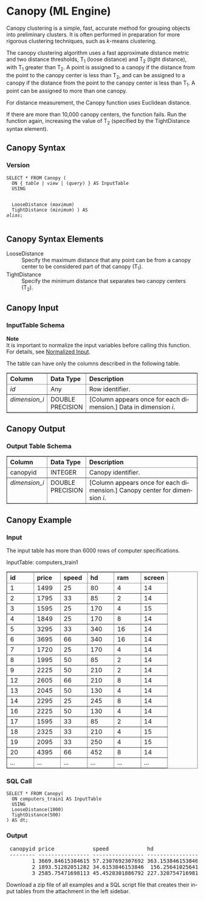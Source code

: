 <html><head></head><body><div class="nested0" aria-labelledby="ariaid-title1" topicindex="1" topicid="fqy1507664712684" id="fqy1507664712684"><h1 class="title topictitle1" id="ariaid-title1">Canopy (ML Engine)</h1><div class="body conbody">
<p class="p">Canopy clustering is a simple, fast, accurate method for grouping objects into preliminary clusters.  It is often performed in preparation for more rigorous clustering techniques, such as <var class="keyword varname">k</var>-means clustering.</p>
<p class="p">The canopy clustering algorithm uses a fast approximate distance metric and two distance thresholds, T<span><sub>1</sub></span> (loose distance) and T<span><sub>2</sub></span> (tight distance), with T<span><sub>1</sub></span> greater than T<span><sub>2</sub></span>. A point is assigned to a canopy if the distance from the point to the canopy center is less than T<span><sub>2</sub></span>, and can be assigned to a canopy if the distance from the point to the canopy center is less than T<span><sub>1</sub></span>. A point can be assigned to more than one canopy.</p>
<p class="p">For distance measurement, the Canopy function uses Euclidean distance.</p>
<p class="p">If there are more than 10,000 canopy centers, the function fails. Run the function again, increasing the value of T<span><sub>2</sub></span> (specified by the TightDistance syntax element).</p></div><div class="topic reference nested1" aria-labelledby="ariaid-title2" topicindex="2" topicid="vtv1507664783941" xml:lang="en-us" lang="en-us" id="vtv1507664783941">
<h2 class="title topictitle2" id="ariaid-title2">Canopy Syntax</h2><div class="body refbody"><div class="section" id="vtv1507664783941__section_N1000E_N1000C_N10001">
<h3 class="title sectiontitle">Version </h3><pre class="pre codeblock" xml:space="preserve"><code>SELECT * FROM Canopy (
  <span>ON { <var class="keyword varname">table</var> | <var class="keyword varname">view</var> | (<var class="keyword varname">query</var>) }</span> AS InputTable
  USING
  
  LooseDistance (<var class="keyword varname">maximum</var>)
  TightDistance (<var class="keyword varname">minimum</var>)
) AS <var class="keyword varname">alias</var>;</code></pre></div></div></div><div class="topic reference nested1" aria-labelledby="ariaid-title3" topicindex="3" topicid="xro1507664904827" xml:lang="en-us" lang="en-us" id="xro1507664904827">
<h2 class="title topictitle2" id="ariaid-title3">Canopy Syntax Elements</h2><div class="body refbody"><div class="section" id="xro1507664904827__section_N10011_N1000E_N10001"><dl class="dl parml"><dt class="dt pt dlterm">LooseDistance</dt><dd class="dd pd">Specify the maximum distance that any point can be from a canopy center to be considered part of that canopy (T<span><sub>1</sub></span>).</dd><dt class="dt pt dlterm">TightDistance</dt><dd class="dd pd">Specify the minimum distance that separates two canopy centers (T<span><sub>2</sub></span>).</dd></dl></div></div></div><div class="topic reference nested1" aria-labelledby="ariaid-title4" topicindex="4" topicid="ciy1507664952328" xml:lang="en-us" lang="en-us" id="ciy1507664952328">
<h2 class="title topictitle2" id="ariaid-title4">Canopy Input</h2><div class="body refbody"><div class="section" id="ciy1507664952328__section_N1000E_N1000C_N10001">
<h3 class="title sectiontitle">InputTable Schema</h3><div class="note note" id="ciy1507664952328__note_N10068_N10024_N10001"><span><b>Note</b></span><div class="notebody">It is important to normalize the input variables before calling this function. For details, see <a href="qnw1570800778984.md">Normalized Input</a>.</div></div>
<p class="p">The table can have only the columns described in the following table.</p><div class="tablenoborder"><table cellpadding="4" cellspacing="0" summary="" id="ciy1507664952328__table_N10014_N1000E_N1000C_N10001" class="table" frame="border" border="1" rules="all"><div class="caption"></div><colgroup span="1"><col style="width:16.666666666666664%" span="1"></col><col style="width:16.666666666666664%" span="1"></col><col style="width:66.66666666666666%" span="1"></col></colgroup><thead class="thead" style="text-align:left;"><tr class="row"><th class="entry nocellnorowborder" style="vertical-align:top;" id="d406792e175" rowspan="1" colspan="1">Column</th><th class="entry nocellnorowborder" style="vertical-align:top;" id="d406792e177" rowspan="1" colspan="1">Data Type</th><th class="entry cell-norowborder" style="vertical-align:top;" id="d406792e179" rowspan="1" colspan="1">Description</th></tr></thead><tbody class="tbody"><tr class="row"><td class="entry nocellnorowborder" style="vertical-align:top;" headers="d406792e175" rowspan="1" colspan="1"><var class="keyword varname">id</var></td><td class="entry nocellnorowborder" style="vertical-align:top;" headers="d406792e177" rowspan="1" colspan="1">Any</td><td class="entry cell-norowborder" style="vertical-align:top;" headers="d406792e179" rowspan="1" colspan="1">Row identifier.</td></tr><tr class="row"><td class="entry row-nocellborder" style="vertical-align:top;" headers="d406792e175" rowspan="1" colspan="1"><var class="keyword varname">dimension_i</var></td><td class="entry row-nocellborder" style="vertical-align:top;" headers="d406792e177" rowspan="1" colspan="1">DOUBLE PRECISION</td><td class="entry cellrowborder" style="vertical-align:top;" headers="d406792e179" rowspan="1" colspan="1">[Column appears once for each dimension.] Data in dimension <var class="keyword varname">i</var>.</td></tr></tbody></table></div></div></div></div><div class="topic reference nested1" aria-labelledby="ariaid-title5" topicindex="5" topicid="nyk1507665004944" xml:lang="en-us" lang="en-us" id="nyk1507665004944">
<h2 class="title topictitle2" id="ariaid-title5">Canopy Output</h2><div class="body refbody"><div class="section" id="nyk1507665004944__section_N1000E_N1000C_N10001">
<h3 class="title sectiontitle">Output Table Schema</h3><div class="tablenoborder"><table cellpadding="4" cellspacing="0" summary="" id="nyk1507665004944__table_N10014_N1000E_N1000C_N10001" class="table" frame="border" border="1" rules="all"><div class="caption"></div><colgroup span="1"><col style="width:18.51851851851852%" span="1"></col><col style="width:14.814814814814813%" span="1"></col><col style="width:66.66666666666666%" span="1"></col></colgroup><thead class="thead" style="text-align:left;"><tr class="row"><th class="entry nocellnorowborder" style="vertical-align:top;" id="d406792e220" rowspan="1" colspan="1">Column</th><th class="entry nocellnorowborder" style="vertical-align:top;" id="d406792e222" rowspan="1" colspan="1">Data Type</th><th class="entry cell-norowborder" style="vertical-align:top;" id="d406792e224" rowspan="1" colspan="1">Description</th></tr></thead><tbody class="tbody"><tr class="row"><td class="entry nocellnorowborder" style="vertical-align:top;" headers="d406792e220" rowspan="1" colspan="1">canopyid</td><td class="entry nocellnorowborder" style="vertical-align:top;" headers="d406792e222" rowspan="1" colspan="1">INTEGER</td><td class="entry cell-norowborder" style="vertical-align:top;" headers="d406792e224" rowspan="1" colspan="1">Canopy identifier.</td></tr><tr class="row"><td class="entry row-nocellborder" style="vertical-align:top;" headers="d406792e220" rowspan="1" colspan="1"><var class="keyword varname">dimension_i</var></td><td class="entry row-nocellborder" style="vertical-align:top;" headers="d406792e222" rowspan="1" colspan="1">DOUBLE PRECISION</td><td class="entry cellrowborder" style="vertical-align:top;" headers="d406792e224" rowspan="1" colspan="1">[Column appears once for each dimension.] Canopy center for dimension <var class="keyword varname">i</var>.</td></tr></tbody></table></div></div></div></div><div class="topic reference nested1" aria-labelledby="ariaid-title6" topicindex="6" topicid="pyq1510703406272" xml:lang="en-us" lang="en-us" id="pyq1510703406272">
<h2 class="title topictitle2" id="ariaid-title6">Canopy Example</h2><div class="body refbody"><div class="section" id="pyq1510703406272__section_rlc_j5k_rdb">
<h3 class="title sectiontitle">Input</h3>
<p class="p">The input table has more than 6000 rows of computer specifications.</p><div class="tablenoborder"><table cellpadding="4" cellspacing="0" summary="" id="pyq1510703406272__table_nvz_v5k_rdb" class="table" frame="border" border="1" rules="all"><div class="caption"><span>InputTable: computers_train1</span></div><colgroup span="1"><col style="width:16.666666666666664%" span="1"></col><col style="width:16.666666666666664%" span="1"></col><col style="width:16.666666666666664%" span="1"></col><col style="width:16.666666666666664%" span="1"></col><col style="width:16.666666666666664%" span="1"></col><col style="width:16.666666666666664%" span="1"></col></colgroup><thead class="thead" style="text-align:left;"><tr class="row"><th class="entry cellrowborder" style="vertical-align:top;" id="d406792e282" rowspan="1" colspan="1">id</th><th class="entry cellrowborder" style="vertical-align:top;" id="d406792e284" rowspan="1" colspan="1">price</th><th class="entry cellrowborder" style="vertical-align:top;" id="d406792e286" rowspan="1" colspan="1">speed</th><th class="entry cellrowborder" style="vertical-align:top;" id="d406792e288" rowspan="1" colspan="1">hd</th><th class="entry cellrowborder" style="vertical-align:top;" id="d406792e290" rowspan="1" colspan="1">ram</th><th class="entry cellrowborder" style="vertical-align:top;" id="d406792e292" rowspan="1" colspan="1">screen</th></tr></thead><tbody class="tbody"><tr class="row"><td class="entry cellrowborder" style="vertical-align:top;" headers="d406792e282" rowspan="1" colspan="1">1</td><td class="entry cellrowborder" style="vertical-align:top;" headers="d406792e284" rowspan="1" colspan="1">1499</td><td class="entry cellrowborder" style="vertical-align:top;" headers="d406792e286" rowspan="1" colspan="1">25</td><td class="entry cellrowborder" style="vertical-align:top;" headers="d406792e288" rowspan="1" colspan="1">80</td><td class="entry cellrowborder" style="vertical-align:top;" headers="d406792e290" rowspan="1" colspan="1">4</td><td class="entry cellrowborder" style="vertical-align:top;" headers="d406792e292" rowspan="1" colspan="1">14</td></tr><tr class="row"><td class="entry cellrowborder" style="vertical-align:top;" headers="d406792e282" rowspan="1" colspan="1">2</td><td class="entry cellrowborder" style="vertical-align:top;" headers="d406792e284" rowspan="1" colspan="1">1795</td><td class="entry cellrowborder" style="vertical-align:top;" headers="d406792e286" rowspan="1" colspan="1">33</td><td class="entry cellrowborder" style="vertical-align:top;" headers="d406792e288" rowspan="1" colspan="1">85</td><td class="entry cellrowborder" style="vertical-align:top;" headers="d406792e290" rowspan="1" colspan="1">2</td><td class="entry cellrowborder" style="vertical-align:top;" headers="d406792e292" rowspan="1" colspan="1">14</td></tr><tr class="row"><td class="entry cellrowborder" style="vertical-align:top;" headers="d406792e282" rowspan="1" colspan="1">3</td><td class="entry cellrowborder" style="vertical-align:top;" headers="d406792e284" rowspan="1" colspan="1">1595</td><td class="entry cellrowborder" style="vertical-align:top;" headers="d406792e286" rowspan="1" colspan="1">25</td><td class="entry cellrowborder" style="vertical-align:top;" headers="d406792e288" rowspan="1" colspan="1">170</td><td class="entry cellrowborder" style="vertical-align:top;" headers="d406792e290" rowspan="1" colspan="1">4</td><td class="entry cellrowborder" style="vertical-align:top;" headers="d406792e292" rowspan="1" colspan="1">15</td></tr><tr class="row"><td class="entry cellrowborder" style="vertical-align:top;" headers="d406792e282" rowspan="1" colspan="1">4</td><td class="entry cellrowborder" style="vertical-align:top;" headers="d406792e284" rowspan="1" colspan="1">1849</td><td class="entry cellrowborder" style="vertical-align:top;" headers="d406792e286" rowspan="1" colspan="1">25</td><td class="entry cellrowborder" style="vertical-align:top;" headers="d406792e288" rowspan="1" colspan="1">170</td><td class="entry cellrowborder" style="vertical-align:top;" headers="d406792e290" rowspan="1" colspan="1">8</td><td class="entry cellrowborder" style="vertical-align:top;" headers="d406792e292" rowspan="1" colspan="1">14</td></tr><tr class="row"><td class="entry cellrowborder" style="vertical-align:top;" headers="d406792e282" rowspan="1" colspan="1">5</td><td class="entry cellrowborder" style="vertical-align:top;" headers="d406792e284" rowspan="1" colspan="1">3295</td><td class="entry cellrowborder" style="vertical-align:top;" headers="d406792e286" rowspan="1" colspan="1">33</td><td class="entry cellrowborder" style="vertical-align:top;" headers="d406792e288" rowspan="1" colspan="1">340</td><td class="entry cellrowborder" style="vertical-align:top;" headers="d406792e290" rowspan="1" colspan="1">16</td><td class="entry cellrowborder" style="vertical-align:top;" headers="d406792e292" rowspan="1" colspan="1">14</td></tr><tr class="row"><td class="entry cellrowborder" style="vertical-align:top;" headers="d406792e282" rowspan="1" colspan="1">6</td><td class="entry cellrowborder" style="vertical-align:top;" headers="d406792e284" rowspan="1" colspan="1">3695</td><td class="entry cellrowborder" style="vertical-align:top;" headers="d406792e286" rowspan="1" colspan="1">66</td><td class="entry cellrowborder" style="vertical-align:top;" headers="d406792e288" rowspan="1" colspan="1">340</td><td class="entry cellrowborder" style="vertical-align:top;" headers="d406792e290" rowspan="1" colspan="1">16</td><td class="entry cellrowborder" style="vertical-align:top;" headers="d406792e292" rowspan="1" colspan="1">14</td></tr><tr class="row"><td class="entry cellrowborder" style="vertical-align:top;" headers="d406792e282" rowspan="1" colspan="1">7</td><td class="entry cellrowborder" style="vertical-align:top;" headers="d406792e284" rowspan="1" colspan="1">1720</td><td class="entry cellrowborder" style="vertical-align:top;" headers="d406792e286" rowspan="1" colspan="1">25</td><td class="entry cellrowborder" style="vertical-align:top;" headers="d406792e288" rowspan="1" colspan="1">170</td><td class="entry cellrowborder" style="vertical-align:top;" headers="d406792e290" rowspan="1" colspan="1">4</td><td class="entry cellrowborder" style="vertical-align:top;" headers="d406792e292" rowspan="1" colspan="1">14</td></tr><tr class="row"><td class="entry cellrowborder" style="vertical-align:top;" headers="d406792e282" rowspan="1" colspan="1">8</td><td class="entry cellrowborder" style="vertical-align:top;" headers="d406792e284" rowspan="1" colspan="1">1995</td><td class="entry cellrowborder" style="vertical-align:top;" headers="d406792e286" rowspan="1" colspan="1">50</td><td class="entry cellrowborder" style="vertical-align:top;" headers="d406792e288" rowspan="1" colspan="1">85</td><td class="entry cellrowborder" style="vertical-align:top;" headers="d406792e290" rowspan="1" colspan="1">2</td><td class="entry cellrowborder" style="vertical-align:top;" headers="d406792e292" rowspan="1" colspan="1">14</td></tr><tr class="row"><td class="entry cellrowborder" style="vertical-align:top;" headers="d406792e282" rowspan="1" colspan="1">9</td><td class="entry cellrowborder" style="vertical-align:top;" headers="d406792e284" rowspan="1" colspan="1">2225</td><td class="entry cellrowborder" style="vertical-align:top;" headers="d406792e286" rowspan="1" colspan="1">50</td><td class="entry cellrowborder" style="vertical-align:top;" headers="d406792e288" rowspan="1" colspan="1">210</td><td class="entry cellrowborder" style="vertical-align:top;" headers="d406792e290" rowspan="1" colspan="1">2</td><td class="entry cellrowborder" style="vertical-align:top;" headers="d406792e292" rowspan="1" colspan="1">14</td></tr><tr class="row"><td class="entry cellrowborder" style="vertical-align:top;" headers="d406792e282" rowspan="1" colspan="1">12</td><td class="entry cellrowborder" style="vertical-align:top;" headers="d406792e284" rowspan="1" colspan="1">2605</td><td class="entry cellrowborder" style="vertical-align:top;" headers="d406792e286" rowspan="1" colspan="1">66</td><td class="entry cellrowborder" style="vertical-align:top;" headers="d406792e288" rowspan="1" colspan="1">210</td><td class="entry cellrowborder" style="vertical-align:top;" headers="d406792e290" rowspan="1" colspan="1">8</td><td class="entry cellrowborder" style="vertical-align:top;" headers="d406792e292" rowspan="1" colspan="1">14</td></tr><tr class="row"><td class="entry cellrowborder" style="vertical-align:top;" headers="d406792e282" rowspan="1" colspan="1">13</td><td class="entry cellrowborder" style="vertical-align:top;" headers="d406792e284" rowspan="1" colspan="1">2045</td><td class="entry cellrowborder" style="vertical-align:top;" headers="d406792e286" rowspan="1" colspan="1">50</td><td class="entry cellrowborder" style="vertical-align:top;" headers="d406792e288" rowspan="1" colspan="1">130</td><td class="entry cellrowborder" style="vertical-align:top;" headers="d406792e290" rowspan="1" colspan="1">4</td><td class="entry cellrowborder" style="vertical-align:top;" headers="d406792e292" rowspan="1" colspan="1">14</td></tr><tr class="row"><td class="entry cellrowborder" style="vertical-align:top;" headers="d406792e282" rowspan="1" colspan="1">14</td><td class="entry cellrowborder" style="vertical-align:top;" headers="d406792e284" rowspan="1" colspan="1">2295</td><td class="entry cellrowborder" style="vertical-align:top;" headers="d406792e286" rowspan="1" colspan="1">25</td><td class="entry cellrowborder" style="vertical-align:top;" headers="d406792e288" rowspan="1" colspan="1">245</td><td class="entry cellrowborder" style="vertical-align:top;" headers="d406792e290" rowspan="1" colspan="1">8</td><td class="entry cellrowborder" style="vertical-align:top;" headers="d406792e292" rowspan="1" colspan="1">14</td></tr><tr class="row"><td class="entry cellrowborder" style="vertical-align:top;" headers="d406792e282" rowspan="1" colspan="1">16</td><td class="entry cellrowborder" style="vertical-align:top;" headers="d406792e284" rowspan="1" colspan="1">2225</td><td class="entry cellrowborder" style="vertical-align:top;" headers="d406792e286" rowspan="1" colspan="1">50</td><td class="entry cellrowborder" style="vertical-align:top;" headers="d406792e288" rowspan="1" colspan="1">130</td><td class="entry cellrowborder" style="vertical-align:top;" headers="d406792e290" rowspan="1" colspan="1">4</td><td class="entry cellrowborder" style="vertical-align:top;" headers="d406792e292" rowspan="1" colspan="1">14</td></tr><tr class="row"><td class="entry cellrowborder" style="vertical-align:top;" headers="d406792e282" rowspan="1" colspan="1">17</td><td class="entry cellrowborder" style="vertical-align:top;" headers="d406792e284" rowspan="1" colspan="1">1595</td><td class="entry cellrowborder" style="vertical-align:top;" headers="d406792e286" rowspan="1" colspan="1">33</td><td class="entry cellrowborder" style="vertical-align:top;" headers="d406792e288" rowspan="1" colspan="1">85</td><td class="entry cellrowborder" style="vertical-align:top;" headers="d406792e290" rowspan="1" colspan="1">2</td><td class="entry cellrowborder" style="vertical-align:top;" headers="d406792e292" rowspan="1" colspan="1">14</td></tr><tr class="row"><td class="entry cellrowborder" style="vertical-align:top;" headers="d406792e282" rowspan="1" colspan="1">18</td><td class="entry cellrowborder" style="vertical-align:top;" headers="d406792e284" rowspan="1" colspan="1">2325</td><td class="entry cellrowborder" style="vertical-align:top;" headers="d406792e286" rowspan="1" colspan="1">33</td><td class="entry cellrowborder" style="vertical-align:top;" headers="d406792e288" rowspan="1" colspan="1">210</td><td class="entry cellrowborder" style="vertical-align:top;" headers="d406792e290" rowspan="1" colspan="1">4</td><td class="entry cellrowborder" style="vertical-align:top;" headers="d406792e292" rowspan="1" colspan="1">15</td></tr><tr class="row"><td class="entry cellrowborder" style="vertical-align:top;" headers="d406792e282" rowspan="1" colspan="1">19</td><td class="entry cellrowborder" style="vertical-align:top;" headers="d406792e284" rowspan="1" colspan="1">2095</td><td class="entry cellrowborder" style="vertical-align:top;" headers="d406792e286" rowspan="1" colspan="1">33</td><td class="entry cellrowborder" style="vertical-align:top;" headers="d406792e288" rowspan="1" colspan="1">250</td><td class="entry cellrowborder" style="vertical-align:top;" headers="d406792e290" rowspan="1" colspan="1">4</td><td class="entry cellrowborder" style="vertical-align:top;" headers="d406792e292" rowspan="1" colspan="1">15</td></tr><tr class="row"><td class="entry cellrowborder" style="vertical-align:top;" headers="d406792e282" rowspan="1" colspan="1">20</td><td class="entry cellrowborder" style="vertical-align:top;" headers="d406792e284" rowspan="1" colspan="1">4395</td><td class="entry cellrowborder" style="vertical-align:top;" headers="d406792e286" rowspan="1" colspan="1">66</td><td class="entry cellrowborder" style="vertical-align:top;" headers="d406792e288" rowspan="1" colspan="1">452</td><td class="entry cellrowborder" style="vertical-align:top;" headers="d406792e290" rowspan="1" colspan="1">8</td><td class="entry cellrowborder" style="vertical-align:top;" headers="d406792e292" rowspan="1" colspan="1">14</td></tr><tr class="row"><td class="entry cellrowborder" style="vertical-align:top;" headers="d406792e282" rowspan="1" colspan="1">...</td><td class="entry cellrowborder" style="vertical-align:top;" headers="d406792e284" rowspan="1" colspan="1">...</td><td class="entry cellrowborder" style="vertical-align:top;" headers="d406792e286" rowspan="1" colspan="1">...</td><td class="entry cellrowborder" style="vertical-align:top;" headers="d406792e288" rowspan="1" colspan="1">...</td><td class="entry cellrowborder" style="vertical-align:top;" headers="d406792e290" rowspan="1" colspan="1">...</td><td class="entry cellrowborder" style="vertical-align:top;" headers="d406792e292" rowspan="1" colspan="1">...</td></tr></tbody></table></div></div><div class="section" id="pyq1510703406272__section_w5m_j5k_rdb">
<h3 class="title sectiontitle">SQL Call</h3><pre class="pre codeblock" xml:space="preserve"><code>SELECT * FROM Canopy(
  ON computers_train1 AS InputTable
  USING
  LooseDistance(1000)
  TightDistance(500)
) AS dt;</code></pre></div><div class="section" id="pyq1510703406272__section_bhz_j5k_rdb">
<h3 class="title sectiontitle">Output</h3><pre class="pre screen" xml:space="preserve"> canopyid price            speed            hd               ram              screen           
 -------- ---------------- ---------------- ---------------- ---------------- ---------------- 
        1 3669.84615384615 57.2307692307692 363.153846153846 8.61538461538461 14.5384615384615
        2 1893.51282051282 34.6153846153846  156.25641025641 4.46153846153846 14.0769230769231
        3 2585.75471698113 45.4528301886792 227.320754716981 6.86792452830189 14.4339622641509</pre>
<p class="p">Download a zip file of all examples and a SQL script file that creates their input tables from the attachment in the left sidebar.</p></div></div></div></div></body></html>
